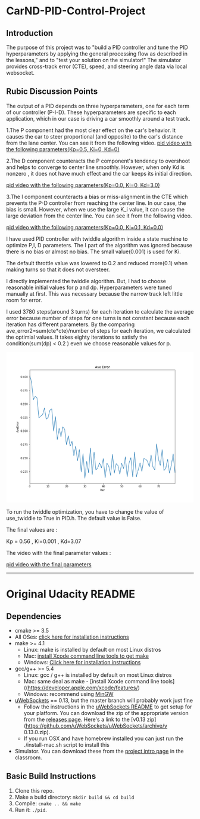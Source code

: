 # CarND-PID-Control-Project

[image1]: ./images/ave_error.png "data1"

## Introduction

The purpose of this project was to "build a PID controller and tune the PID hyperparameters by applying the general processing flow as 
described in the lessons," and to "test your solution on the simulator!" The simulator provides cross-track error (CTE), speed, and 
steering angle data via local websocket. 

## Rubic Discussion Points

The output of a PID depends on three hyperparameters, one for each term of our controller (P-I-D). These hyperparameters are specific 
to each application, which in our case is driving a car smoothly around a test track.

1.The P component had the most clear effect on the car's behavior. 
It causes the car to steer proportional (and opposite) to the car's distance from the lane center. 
You can see it from the following video.
[ pid video with the following parameters(Kp=0.5, Ki=0, Kd=0) ](./only_p_050.mp4)

2.The D component counteracts the P component's tendency to overshoot and helps to converge to center line smoothly.
However, when only Kd is nonzero , it does not have much effect and the car keeps its initial direction.

[ pid video with the following parameters(Kp=0.0, Ki=0, Kd=3.0) ](./only_d_30.mp4)

3.The I component counteracts a bias or miss-alignment in the CTE which prevents the P-D controller from reaching the center line. 
In our case, the bias is small. However, when we use the large K_i value, it can cause the large deviation from the center line.
You can see it from the following video.

[ pid video with the following parameters(Kp=0.0, Ki=0.1, Kd=0.0) ](./only_i_010.mp4) 

I have used PID controller with twiddle algorithm inside a state machine to optimize P,I, D parameters. The I part of the algorithm was 
ignored because there is no bias or almost no bias. The small value(0.001) is used for Ki.

The default throttle value was lowered to 0.2 and reduced more(0.1) when making turns so that it does not oversteer. 

I directly implemented the twiddle algorithm. But, I had to choose reasonable initial values for p and dp. 
Hyperparameters were tuned manually at first. This was necessary because the narrow track left little room for error.

I used 3780 steps(around 3 turns) for each iteration to calculate the average error because number of steps for one turns is not 
constant because each iteration has different parameters. By the comparing ave_error2=sum(cte*cte)/number of steps for each iteration, 
we calculated the optimial values. 
It takes eighty iterations to satisfy the condition(sum(dp) < 0.2 ) even we choose reasonable values for p.

![alt text][image1]

To run the twiddle optimization, you have to change the value of use_twiddle to True in PID.h. The default value is False.

The final values are :

Kp = 0.56 , Ki=0.001 , Kd=3.07

The video with the final parameter values :

[ pid video with the final parameters ](./final_pid_video.mp4)

---

# **Original Udacity README**

## Dependencies

* cmake >= 3.5
 * All OSes: [click here for installation instructions](https://cmake.org/install/)
* make >= 4.1
  * Linux: make is installed by default on most Linux distros
  * Mac: [install Xcode command line tools to get make](https://developer.apple.com/xcode/features/)
  * Windows: [Click here for installation instructions](http://gnuwin32.sourceforge.net/packages/make.htm)
* gcc/g++ >= 5.4
  * Linux: gcc / g++ is installed by default on most Linux distros
  * Mac: same deal as make - [install Xcode command line tools]((https://developer.apple.com/xcode/features/)
  * Windows: recommend using [MinGW](http://www.mingw.org/)
* [uWebSockets](https://github.com/uWebSockets/uWebSockets) == 0.13, but the master branch will probably work just fine
  * Follow the instructions in the [uWebSockets README](https://github.com/uWebSockets/uWebSockets/blob/master/README.md) to get setup for your platform. You can download the zip of the
 appropriate version from the [releases page](https://github.com/uWebSockets/uWebSockets/releases). Here's a link to the [v0.13 zip](https://github.com/uWebSockets/uWebSockets/archive/v
0.13.0.zip).
  * If you run OSX and have homebrew installed you can just run the ./install-mac.sh script to install this
* Simulator. You can download these from the [project intro page](https://github.com/udacity/CarND-PID-Control-Project/releases) in the classroom.

## Basic Build Instructions

1. Clone this repo.
2. Make a build directory: `mkdir build && cd build`
3. Compile: `cmake .. && make`
4. Run it: `./pid`. 


